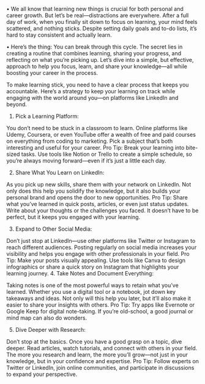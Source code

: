 •	We all know that learning new things is crucial for both personal and career growth. But let’s be real—distractions are everywhere. After a full day of work, when you finally sit down to focus on learning, your mind feels scattered, and nothing sticks. Despite setting daily goals and to-do lists, it’s hard to stay consistent and actually learn.


•	Here’s the thing: You can break through this cycle. The secret lies in creating a routine that combines learning, sharing your progress, and reflecting on what you’re picking up. Let’s dive into a simple, but effective, approach to help you focus, learn, and share your knowledge—all while boosting your career in the process.


To make learning stick, you need to have a clear process that keeps you accountable. Here’s a strategy to keep your learning on track while engaging with the world around you—on platforms like LinkedIn and beyond.

1.	Pick a Learning Platform:

You don’t need to be stuck in a classroom to learn. Online platforms like Udemy, Coursera, or even YouTube offer a wealth of free and paid courses on everything from coding to marketing. Pick a subject that’s both interesting and useful for your career.
Pro Tip: Break your learning into bite-sized tasks. Use tools like Notion or Trello to create a simple schedule, so you’re always moving forward—even if it’s just a little each day.

2.	Share What You Learn on LinkedIn:

As you pick up new skills, share them with your network on LinkedIn. Not only does this help you solidify the knowledge, but it also builds your personal brand and opens the door to new opportunities.
Pro Tip: Share what you’ve learned in quick posts, articles, or even just status updates. Write about your thoughts or the challenges you faced. It doesn’t have to be perfect, but it keeps you engaged with your learning.

3.	Expand to Other Social Media:

Don’t just stop at LinkedIn—use other platforms like Twitter or Instagram to reach different audiences. Posting regularly on social media increases your visibility and helps you engage with other professionals in your field.
Pro Tip: Make your posts visually appealing. Use tools like Canva to design infographics or share a quick story on Instagram that highlights your learning journey.
4.	Take Notes and Document Everything:

Taking notes is one of the most powerful ways to retain what you’ve learned. Whether you use a digital tool or a notebook, jot down key takeaways and ideas. Not only will this help you later, but it’ll also make it easier to share your insights with others.
Pro Tip: Try apps like Evernote or Google Keep for digital note-taking. If you’re old-school, a good journal or mind map can also do wonders.

5.	Dive Deeper with Research:

Don’t stop at the basics. Once you have a good grasp on a topic, dive deeper. Read articles, watch tutorials, and connect with others in your field. The more you research and learn, the more you’ll grow—not just in your knowledge, but in your confidence and expertise.
Pro Tip: Follow experts on Twitter or LinkedIn, join online communities, and participate in discussions to expand your perspective.

